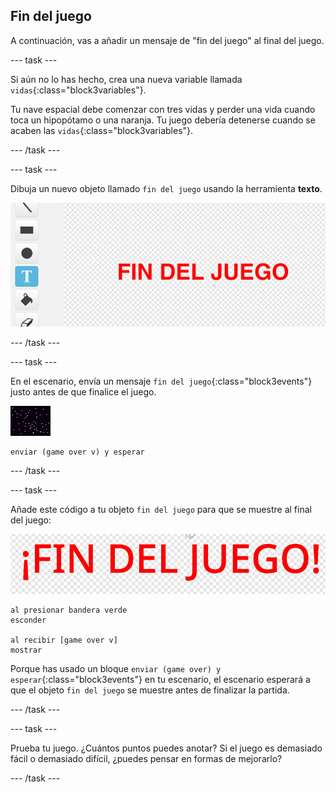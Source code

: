 ## Fin del juego

A continuación, vas a añadir un mensaje de "fin del juego" al final del juego.

\--- task \---

Si aún no lo has hecho, crea una nueva variable llamada `vidas`{:class="block3variables"}.

Tu nave espacial debe comenzar con tres vidas y perder una vida cuando toca un hipopótamo o una naranja. Tu juego debería detenerse cuando se acaben las `vidas`{:class="block3variables"}.

\--- /task \---

\--- task \---

Dibuja un nuevo objeto llamado `fin del juego` usando la herramienta **texto**.

![captura de pantalla](images/invaders-game-over.png)

\--- /task \---

\--- task \---

En el escenario, envía un mensaje `fin del juego`{:class="block3events"} justo antes de que finalice el juego.

![objeto fin del juego](images/stage-sprite.png)

```blocks3
enviar (game over v) y esperar
```

\--- /task \---

\--- task \---

Añade este código a tu objeto `fin del juego` para que se muestre al final del juego:

![objeto fin del juego](images/gameover-sprite.png)

```blocks3
al presionar bandera verde
esconder

al recibir [game over v]
mostrar
```

Porque has usado un bloque `enviar (game over) y esperar`{:class="block3events"} en tu escenario, el escenario esperará a que el objeto `fin del juego` se muestre antes de finalizar la partida.

\--- /task \---

\--- task \---

Prueba tu juego. ¿Cuántos puntos puedes anotar? Si el juego es demasiado fácil o demasiado difícil, ¿puedes pensar en formas de mejorarlo?

\--- /task \---